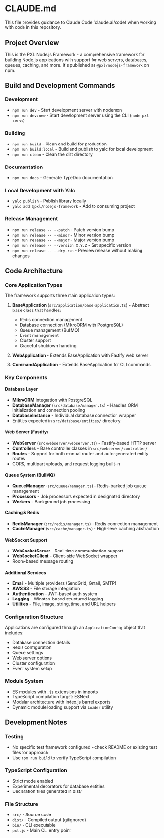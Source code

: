 # CLAUDE.md

This file provides guidance to Claude Code (claude.ai/code) when working with code in this repository.

## Project Overview

This is the PXL Node.js Framework - a comprehensive framework for building Node.js applications with support for web servers, databases, queues, caching, and more. It's published as `@pxl/nodejs-framework` on npm.

## Build and Development Commands

### Development
- `npm run dev` - Start development server with nodemon
- `npm run dev:new` - Start development server using the CLI (`node pxl serve`)

### Building
- `npm run build` - Clean and build for production
- `npm run build:local` - Build and publish to yalc for local development
- `npm run clean` - Clean the dist directory

### Documentation
- `npm run docs` - Generate TypeDoc documentation

### Local Development with Yalc
- `yalc publish` - Publish library locally
- `yalc add @pxl/nodejs-framework` - Add to consuming project

### Release Management
- `npm run release -- --patch` - Patch version bump
- `npm run release -- --minor` - Minor version bump  
- `npm run release -- --major` - Major version bump
- `npm run release -- --version X.Y.Z` - Set specific version
- `npm run release -- --dry-run` - Preview release without making changes

## Code Architecture

### Core Application Types
The framework supports three main application types:

1. **BaseApplication** (`src/application/base-application.ts`) - Abstract base class that handles:
   - Redis connection management
   - Database connection (MikroORM with PostgreSQL)
   - Queue management (BullMQ)
   - Event management
   - Cluster support
   - Graceful shutdown handling

2. **WebApplication** - Extends BaseApplication with Fastify web server
3. **CommandApplication** - Extends BaseApplication for CLI commands

### Key Components

#### Database Layer
- **MikroORM** integration with PostgreSQL
- **DatabaseManager** (`src/database/manager.ts`) - Handles ORM initialization and connection pooling
- **DatabaseInstance** - Individual database connection wrapper
- Entities expected in `src/database/entities/` directory

#### Web Server (Fastify)
- **WebServer** (`src/webserver/webserver.ts`) - Fastify-based HTTP server
- **Controllers** - Base controller classes in `src/webserver/controller/`
- **Routes** - Support for both manual routes and auto-generated entity routes
- CORS, multipart uploads, and request logging built-in

#### Queue System (BullMQ)
- **QueueManager** (`src/queue/manager.ts`) - Redis-backed job queue management
- **Processors** - Job processors expected in designated directory
- **Workers** - Background job processing

#### Caching & Redis
- **RedisManager** (`src/redis/manager.ts`) - Redis connection management
- **CacheManager** (`src/cache/manager.ts`) - High-level caching abstraction

#### WebSocket Support
- **WebSocketServer** - Real-time communication support
- **WebSocketClient** - Client-side WebSocket wrapper
- Room-based message routing

#### Additional Services
- **Email** - Multiple providers (SendGrid, Gmail, SMTP)
- **AWS S3** - File storage integration
- **Authentication** - JWT-based auth system
- **Logging** - Winston-based structured logging
- **Utilities** - File, image, string, time, and URL helpers

### Configuration Structure
Applications are configured through an `ApplicationConfig` object that includes:
- Database connection details
- Redis configuration
- Queue settings
- Web server options
- Cluster configuration
- Event system setup

### Module System
- ES modules with `.js` extensions in imports
- TypeScript compilation target: ESNext
- Modular architecture with index.js barrel exports
- Dynamic module loading support via `Loader` utility

## Development Notes

### Testing
- No specific test framework configured - check README or existing test files for approach
- Use `npm run build` to verify TypeScript compilation

### TypeScript Configuration
- Strict mode enabled
- Experimental decorators for database entities
- Declaration files generated in dist/

### File Structure
- `src/` - Source code
- `dist/` - Compiled output (gitignored)
- `bin/` - CLI executable
- `pxl.js` - Main CLI entry point